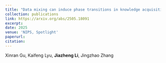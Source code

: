 ```yaml
---
title: "Data mixing can induce phase transitions in knowledge acquisition"
collection: publications
link: https://arxiv.org/abs/2505.18091
excerpt: 
date: 2025
venue: 'NIPS, Spotlight'
paperurl: 
citation: 
---
```

Xinran Gu, Kaifeng Lyu, **Jiazheng Li**, Jingzhao Zhang
